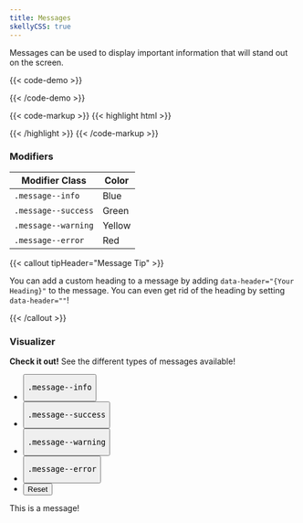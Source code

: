 ```yaml
---
title: Messages
skellyCSS: true
---
```


Messages can be used to display important information that will stand out on the screen.

{{< code-demo >}}
<!-- DEMO CODE HERE -->
<div class="message message--info">
  <p class="skeleton" data-lines="2" data-color="var(--med-blue)" data-opacity="0.4"></p>
</div>
{{< /code-demo >}}

{{< code-markup >}}
{{< highlight html >}}
<div class="message">
  <!-- Content goes here! -->
<div>
{{< /highlight >}}
{{< /code-markup >}}

<section class="p-0 mb-4">
  <h3>Modifiers</h3>
  <table borders="1" class="table modifiers table--no-hover">
    <thead>
      <tr>
        <th>Modifier Class</th>
        <th>Color</th>
      </tr>
    </thead>
    <tbody>
      <tr>
        <td data-label="Modifier Class"><code>.message--info</code></td>
        <td data-label="Color">Blue</td>
      </tr>
      <tr>
        <td data-label="Modifier Class"><code>.message--success</code></td>
        <td data-label="Color">Green</td>
      </tr>
      <tr>
        <td data-label="Modifier Class"><code>.message--warning</code></td>
        <td data-label="Color">Yellow</td>
      </tr>
      <tr>
        <td data-label="Modifier Class"><code>.message--error</code></td>
        <td data-label="Color">Red</td>
      </tr>
    </tbody>
  </table>
</section>

{{< callout tipHeader="Message Tip" >}}
  <p>You can add a custom heading to a message by adding <code>data-header="{Your Heading}"</code> to the message. You can even get rid of the heading by setting <code>data-header=""</code>!</p>
{{< /callout >}}

<section class="p-0 my-4">
  <h3 class="mb-3">Visualizer</h3>
  <div class="linear-gradient inverted px-4 py-3 block-container" 
      data-callout-header="tables tip" 
      data-callout-radius="0 3rem 0 3rem"
      data-gradient-direction="30deg"
      data-gradient-start="midnightblue 20%, purple 40%"
      data-gradient-stop="indigo"
      data-gradient-fallback="indigo">
    <i class="pi-rocket mr-1"></i>
    <strong class="mr-1">Check it out!</strong> 
    See the different types of messages available!
  </div>
  <div class="visualizer block-container p-3 py-4 border border--color-lighter border--width-5 tablet-up-2 mb-4">
    <div class="actions block">
      <ul class="list">
        <li>
          <button class="button" data-example-elements="message--info">
            <pre>.message--info</pre>
          </button>
        </li>
        <li>
          <button class="button" data-example-elements="message--success">
            <pre>.message--success</pre>
          </button>
        </li>
        <li>
          <button class="button" data-example-elements="message--warning">
            <pre>.message--warning</pre>
          </button>
        </li>
        <li>
          <button class="button" data-example-elements="message--error">
            <pre>.message--error</pre>
          </button>
        </li>
        <li>
          <button class="button button--salmon text-white" data-reset="true">
            Reset
          </button>
        </li>
      </ul>
    </div>
    <div class="results rounded-2 block background-dark p-3">
      <div class="message message--info">
        This is a message!
      </div>
    </div>
  </div>
<section>